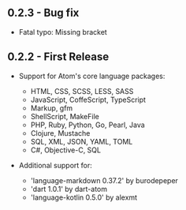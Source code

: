 ## 0.2.3 - Bug fix

+ Fatal typo: Missing bracket

## 0.2.2 - First Release

+ Support for Atom's core language packages:
  - HTML, CSS, SCSS, LESS, SASS
  - JavaScript, CoffeScript, TypeScript
  - Markup, gfm
  - ShellScript, MakeFile
  - PHP, Ruby, Python, Go, Pearl, Java
  - Clojure, Mustache
  - SQL, XML, JSON, YAML, TOML
  - C#, Objective-C, SQL

+ Additional support for:
  - 'language-markdown 0.37.2' by burodepeper
  - 'dart 1.0.1' by dart-atom
  - 'language-kotlin 0.5.0' by alexmt
